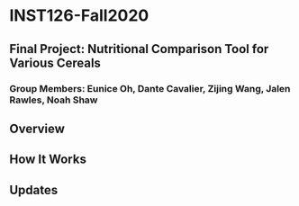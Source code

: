 # INST126-Fall2020
## Final Project: Nutritional Comparison Tool for Various Cereals
### Group Members: Eunice Oh, Dante Cavalier, Zijing Wang, Jalen Rawles, Noah Shaw

## Overview

## How It Works

## Updates
